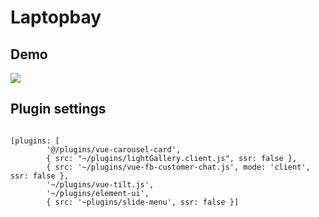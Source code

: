 # Laptopbay

## Demo
![](https://github.com/hqphuoc129/laptopbay/blob/main/laptopbay.gif)

## Plugin settings
<code>
[plugins: [
        '@/plugins/vue-carousel-card',
        { src: "~/plugins/lightGallery.client.js", ssr: false },
        { src: '~/plugins/vue-fb-customer-chat.js', mode: 'client', ssr: false },
        '~/plugins/vue-tilt.js',
        '~/plugins/element-ui',
        { src: '~plugins/slide-menu', ssr: false }]
  <code>
